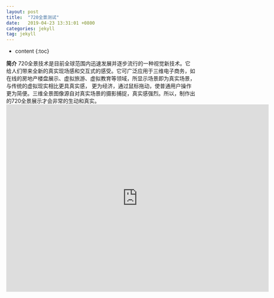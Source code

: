 ```yaml
---
layout: post
title:  "720全景测试"
date:   2019-04-23 13:31:01 +0800
categories: jekyll
tag: jekyll
---
```


* content
{:toc}


<div class="news_about">
    <strong>简介</strong>
    720全景技术是目前全球范围内迅速发展并逐步流行的一种视觉新技术。它给人们带来全新的真实现场感和交互式的感受。它可广泛应用于三维电子商务，如在线的房地产楼盘展示、虚拟旅游、虚拟教育等领域，所显示场景即为真实场景，与传统的虚拟现实相比更具真实感， 更为经济，通过鼠标拖动，使普通用户操作更为简便。三维全景图像源自对真实场景的摄影捕捉，真实感强烈。所以，制作出的720全景展示才会非常的生动和真实。
</div>
<iframe src="https://720yun.com/t/nz2anw2ldx0eq8nwia" frameborder="no" width="700" height="500"></iframe>

